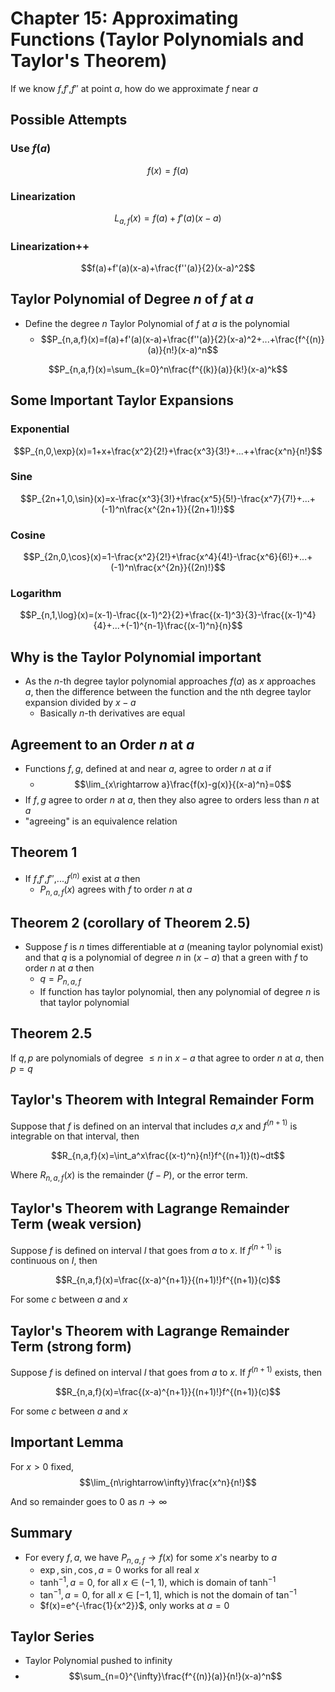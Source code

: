 # Chapter 15: Approximating Functions (Taylor Polynomials and Taylor's Theorem)

If we know $f$,$f'$,$f''$ at point $a$, how do we approximate $f$ near $a$

## Possible Attempts
### Use $f(a)$
$$f(x)=f(a)$$
### Linearization
$$L_{a,f}(x)=f(a)+f'(a)(x-a)$$
### Linearization++
$$f(a)+f'(a)(x-a)+\frac{f''(a)}{2}(x-a)^2$$

## Taylor Polynomial of Degree $n$ of $f$ at $a$
* Define the degree $n$ Taylor Polynomial of $f$ at $a$ is the polynomial
	* $$P_{n,a,f}(x)=f(a)+f'(a)(x-a)+\frac{f''(a)}{2}(x-a)^2+...+\frac{f^{(n)}(a)}{n!}(x-a)^n$$

$$P_{n,a,f}(x)=\sum_{k=0}^n\frac{f^{(k)}(a)}{k!}(x-a)^k$$

## Some Important Taylor Expansions
### Exponential
$$P_{n,0,\exp}(x)=1+x+\frac{x^2}{2!}+\frac{x^3}{3!}+...++\frac{x^n}{n!}$$

### Sine
$$P_{2n+1,0,\sin}(x)=x-\frac{x^3}{3!}+\frac{x^5}{5!}-\frac{x^7}{7!}+...+(-1)^n\frac{x^{2n+1}}{(2n+1)!}$$

### Cosine
$$P_{2n,0,\cos}(x)=1-\frac{x^2}{2!}+\frac{x^4}{4!}-\frac{x^6}{6!}+...+(-1)^n\frac{x^{2n}}{(2n)!}$$

### Logarithm
$$P_{n,1,\log}(x)=(x-1)-\frac{(x-1)^2}{2}+\frac{(x-1)^3}{3}-\frac{(x-1)^4}{4}+...+(-1)^{n-1}\frac{(x-1)^n}{n}$$

## Why is the Taylor Polynomial important
* As the $n$-th degree taylor polynomial approaches $f(a)$ as $x$ approaches $a$, then the difference between the function and the nth degree taylor expansion divided by $x-a$
	* Basically $n$-th derivatives are equal

## Agreement to an Order $n$ at $a$
* Functions $f,g$, defined at and near $a$, agree to order $n$ at $a$ if
	* $$\lim_{x\rightarrow a}\frac{f(x)-g(x)}{(x-a)^n}=0$$
* If $f,g$ agree to order $n$ at $a$, then they also agree to orders less than $n$ at $a$
* "agreeing" is an equivalence relation

## Theorem 1
* If $f$,$f'$,$f''$,...,$f^{(n)}$ exist at $a$ then
	* $P_{n,a,f}(x)$ agrees with $f$ to order $n$ at $a$

## Theorem 2 (corollary of Theorem 2.5)
* Suppose $f$ is $n$ times differentiable at $a$ (meaning taylor polynomial exist) and that $q$ is a polynomial of degree $n$ in $(x-a)$ that a green with $f$ to order $n$ at $a$ then
	* $q = P_{n,a,f}$
	* If function has taylor polynomial, then any polynomial of degree $n$ is that taylor polynomial

## Theorem 2.5
If $q,p$ are polynomials of degree $\leq n$ in $x-a$ that agree to order $n$ at $a$, then $p=q$

## Taylor's Theorem with Integral Remainder Form
Suppose that $f$ is defined on an interval that includes $a$,$x$ and $f^{(n+1)}$ is integrable on that interval, then

$$R_{n,a,f}(x)=\int_a^x\frac{(x-t)^n}{n!}f^{(n+1)}(t)~dt$$

Where $R_{n,a,f}(x)$ is the remainder ($f-P$), or the error term.

## Taylor's Theorem with Lagrange Remainder Term (weak version)
Suppose $f$ is defined on interval $I$ that goes from $a$ to $x$. If $f^{(n+1)}$ is continuous on $I$, then 

$$R_{n,a,f}(x)=\frac{(x-a)^{n+1}}{(n+1)!}f^{(n+1)}(c)$$

For some $c$ between $a$ and $x$

## Taylor's Theorem with Lagrange Remainder Term (strong form)
Suppose $f$ is defined on interval $I$ that goes from $a$ to $x$. If $f^{(n+1)}$ exists, then 

$$R_{n,a,f}(x)=\frac{(x-a)^{n+1}}{(n+1)!}f^{(n+1)}(c)$$

For some $c$ between $a$ and $x$

## Important Lemma 
For $x>0$ fixed, $$\lim_{n\rightarrow\infty}\frac{x^n}{n!}$$

And so remainder goes to $0$ as $n\rightarrow\infty$

## Summary
* For every $f,a$, we have $P_{n,a,f}\rightarrow f(x)$ for some $x$'s nearby to $a$
	* $\exp,\sin,\cos,a=0$ works for all real $x$
	* $\tanh^{-1},a=0$, for all $x\in(-1,1)$, which is domain of $\tanh^{-1}$
	* $\tan^{-1},a=0$, for all $x\in[-1,1]$, which is not the domain of $\tan^{-1}$
	* $f(x)=e^{-\frac{1}{x^2}}$, only works at $a=0$

## Taylor Series
* Taylor Polynomial pushed to infinity
* $$\sum_{n=0}^{\infty}\frac{f^{(n)}(a)}{n!}(x-a)^n$$
